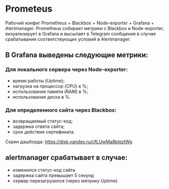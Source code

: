 # Prometeus

Рабочий конфиг Prometheus + Blackbox + Node-exporter + Grafana + Alertmanager.
Prometheus собирает метрики с Blackbox и Node-exporter, визуализирует в Grafana и высылает в Telegram сообщения в случае срабатывания соответствующих условий в Alertmanager:

## В Grafana выведены следующие метрики:

### Для локального сервера через Node-exporter:
- время работы (Uptime);
- нагрузка на процессор (CPU) в %;
- использование памяти (RAM) в %;
- использование диска в %.

### Для определенного сайта через Blackbox:
- возвращаемый статус-код;
- задержка ответа сайта;
- срок действия сертификата.

Скрин дашборда:
https://disk.yandex.ru/i/fLUwMa8bIeztWg

## alertmanager срабатывает в случае:
- изменился статус-код сайта
- задержка сайта превышает 5 секунд
- сервер перезагрузился (через метрику Uptime)



